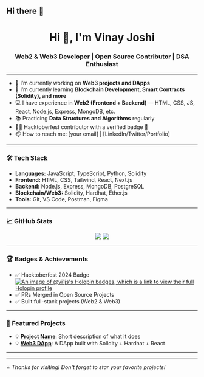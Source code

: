 ## Hi there 👋

<h1 align="center">Hi 👋, I'm Vinay Joshi</h1>
<h3 align="center">Web2 & Web3 Developer | Open Source Contributor | DSA Enthusiast</h3>

---

- 🔭 I’m currently working on **Web3 projects and DApps**
- 🌱 I’m currently learning **Blockchain Development, Smart Contracts (Solidity), and more**
- 💻 I have experience in **Web2 (Frontend + Backend)** — HTML, CSS, JS, React, Node.js, Express, MongoDB, etc.
- 📚 Practicing **Data Structures and Algorithms** regularly
- 👨‍💻 Hacktoberfest contributor with a verified badge 🏅
- 📫 How to reach me: [your email] | [LinkedIn/Twitter/Portfolio]

---

### 🛠️ Tech Stack

- **Languages:** JavaScript, TypeScript, Python, Solidity
- **Frontend:** HTML, CSS, Tailwind, React, Next.js
- **Backend:** Node.js, Express, MongoDB, PostgreSQL
- **Blockchain/Web3:** Solidity, Hardhat, Ether.js
- **Tools:** Git, VS Code, Postman, Figma

---

### 📈 GitHub Stats

<p align="center">
  <img src="https://github-readme-stats.vercel.app/api?username=wenayy&show_icons=true&theme=github_dark" />
  <img src="https://github-readme-streak-stats.herokuapp.com?user=wenayy&theme=dark" />
</p>


---

### 🏆 Badges & Achievements

- ✅ Hacktoberfest 2024 Badge
 [![An image of @vi1js's Holopin badges, which is a link to view their full Holopin profile](https://holopin.me/vi1js)](https://holopin.io/@vi1js)
- ✅ PRs Merged in Open Source Projects
- ✅ Built full-stack projects (Web2 & Web3)

---

### 📂 Featured Projects

- 💡 [**Project Name**](GitHub-Link): Short description of what it does
- 💡 [**Web3 DApp**](GitHub-Link): A DApp built with Solidity + Hardhat + React

---

 
---

⭐️ *Thanks for visiting! Don't forget to star your favorite projects!*



<!--
**wenayy/wenayy** is a ✨ _special_ ✨ repository because its `README.md` (this file) appears on your GitHub profile.

Here are some ideas to get you started:

- 🔭 I’m currently working on ...
- 🌱 I’m currently learning ...
- 👯 I’m looking to collaborate on ...
- 🤔 I’m looking for help with ...
- 💬 Ask me about ...
- 📫 How to reach me: ...
- 😄 Pronouns: ...
- ⚡ Fun fact: ...
-->
